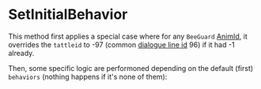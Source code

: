 # SetInitialBehavior

This method first applies a special case where for any `BeeGuard` [AnimId](../../Enums%20and%20IDs/AnimIDs.md), it overrides the `tattleid` to -97 (common [dialogue line id](../../SetText/Common%20commands%20id%20schemes/Dialogue%20line%20id.md) 96) if it had -1 already.

Then, some specific logic are performoned depending on the default (first) `behaviors` (nothing happens if it's none of them):
<!-- - `FacePlayer`, `FaceAhead`, `FaceDown`, `FaceBehind` and `FaceUp`: calls the method with the same name on the entity and also invoke it in 0.5 seconds and another time in 1 second. This ensures the entity faces the correct direction on startup. -->
<!-- - `TurnRandomly` and `TurnFixedInterval`: sets the `actioncooldown` to the first `actionfrequency`. -->
<!-- - `WanderUnderground`: calls InstantDig on the entity which immediately causes it to dig underground. -->